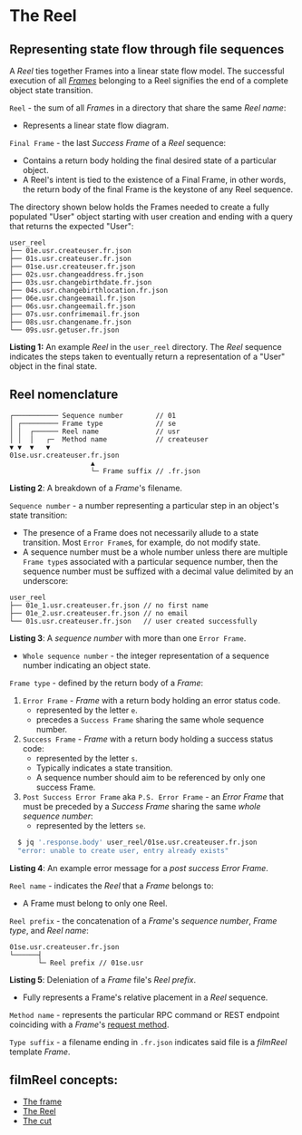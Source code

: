 # The Reel

## Representing state flow through file sequences

A *Reel* ties together Frames into a linear state flow model. The successful execution of all [*Frames*](frame.md#frame) belonging to a Reel signifies the end of a complete object state transition.

<a name="reel"></a>
`Reel` - the sum of all *Frame*s in a directory that share the same *Reel name*:

* Represents a linear state flow diagram.

<a name="final-frame"></a>
`Final Frame` - the last *Success Frame* of a *Reel* sequence:

* Contains a return body holding the final desired state of a particular object.
* A Reel's intent is tied to the existence of a Final Frame, in other words, the return body of the final Frame is the keystone of any Reel sequence.

The directory shown below holds the Frames needed to create a fully populated "User" object starting with user creation and ending with a query that returns the expected "User":

<a name="listing-1"></a>

```
user_reel
├── 01e.usr.createuser.fr.json
├── 01s.usr.createuser.fr.json
├── 01se.usr.createuser.fr.json
├── 02s.usr.changeaddress.fr.json
├── 03s.usr.changebirthdate.fr.json
├── 04s.usr.changebirthlocation.fr.json
├── 06e.usr.changeemail.fr.json
├── 06s.usr.changeemail.fr.json
├── 07s.usr.confrimemail.fr.json
├── 08s.usr.changename.fr.json
└── 09s.usr.getuser.fr.json
```

**Listing 1:** An example *Reel* in the `user_reel` directory. The *Reel* sequence indicates the steps taken to eventually return a representation of a "User" object in the final state.

## Reel nomenclature
<a name="listing-2"></a>

```
┌─────────── Sequence number        // 01
│ ┌───────── Frame type             // se
│ │  ┌────── Reel name              // usr
│ │  │   ┌─  Method name            // createuser
▼ ▼  ▼   ▼
01se.usr.createuser.fr.json
                    ▲
                    └─ Frame suffix // .fr.json
```

**Listing 2**: A breakdown of a *Frame*'s filename.

<a name="sequence-number"></a>
`Sequence number` - a number representing a particular step in an object's state transition:

* The presence of a Frame does not necessarily allude to a state transition. Most `Error Frame`s, for example, do not modify state.
* A sequence number must be a whole number unless there are multiple `Frame type`s associated with a particular sequence number, then the sequence number must be suffized with a decimal value delimited by an underscore:

<a name="listing-3"></a>

  ```
  user_reel
  ├── 01e_1.usr.createuser.fr.json // no first name
  ├── 01e_2.usr.createuser.fr.json // no email
  └── 01s.usr.createuser.fr.json   // user created successfully
  ```
  **Listing 3**: A *sequence number* with more than one `Error Frame`.

* `Whole sequence number` - the integer representation of a sequence number indicating an object state.

<a name="frame-type"></a>
`Frame type` - defined by the return body of a *Frame*:

   1. `Error Frame` - *Frame* with a return body holding an error status code.
      * represented by the letter `e`.
      * precedes a `Success Frame` sharing the same whole sequence number.
   1. `Success Frame` - *Frame* with a return body holding a success status code:
      * represented by the letter `s`.
      * Typically indicates a state transition.
      * A sequence number should aim to be referenced by only one success Frame.
   1. `Post Success Error Frame` aka `P.S. Error Frame` -  an *Error Frame* that must be preceded by a *Success Frame* sharing the same *whole sequence number*:
      * represented by the letters `se`.

<a name="listing-4"></a>

   ```sh
     $ jq '.response.body' user_reel/01se.usr.createuser.fr.json
     "error: unable to create user, entry already exists"
   ```

  **Listing 4**: An example error message for a *post success Error Frame*.


<a name="reel-name"></a>
`Reel name` - indicates the *Reel* that a *Frame* belongs to:

* A Frame must belong to only one Reel.

<a name="reel-prefix"></a>
`Reel prefix` - the concatenation of a *Frame*'s *sequence number*, *Frame type*, and *Reel name*:

<a name="listing-5"></a>

  ```
  01se.usr.createuser.fr.json
  └──────┤
         └─ Reel prefix // 01se.usr
  ```

  **Listing 5**: Deleniation of a *Frame* file's *Reel prefix*.

* Fully represents a Frame's relative placement in a *Reel* sequence.

<a name="method-name"></a>
`Method name` - represents the particular RPC command or REST endpoint coinciding with a *Frame*'s [request method](frame.md#request).

<a name="type-suffix"></a>
`Type suffix` - a filename ending in `.fr.json` indicates said file is a *filmReel* template *Frame*.


## filmReel concepts:

* [The frame](frame.md)
* [The Reel](Reel.md)
* [The cut](cut.md)
